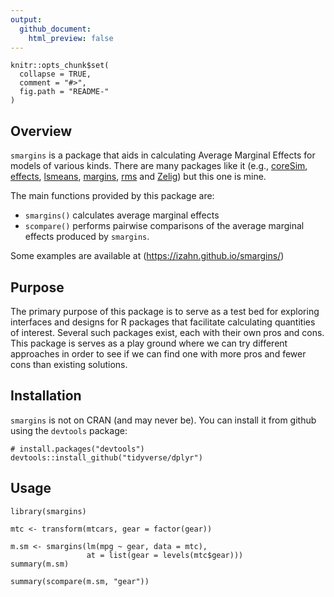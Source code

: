 ```yaml
---
output:
  github_document:
    html_preview: false
---
```


<!-- README.md is generated from README.Rmd. Please edit that file -->

```{r, echo = FALSE}
knitr::opts_chunk$set(
  collapse = TRUE,
  comment = "#>",
  fig.path = "README-"
)
```

## Overview

`smargins` is a package that aids in calculating Average Marginal
Effects for models of various kinds. There are many packages like it
(e.g., [coreSim](https://cran.r-project.org/web/packages/coreSim/),
[effects](https://cran.rstudio.com/web/packages/effects/),
[lsmeans](https://cran.rstudio.com/web/packages/lsmeans/),
[margins](https://cran.rstudio.com/web/packages/margins/),
[rms](https://cran.rstudio.com/web/packages/rms/) and
[Zelig](https://cran.rstudio.com/web/packages/Zelig/)) but this one is
mine.

The main functions provided by this package are:
* `smargins()` calculates average marginal effects
* `scompare()` performs pairwise comparisons of the average marginal effects produced by `smargins`.

Some examples are available at (https://izahn.github.io/smargins/)

## Purpose

The primary purpose of this package is to serve as a test bed for exploring interfaces and designs for R packages that facilitate calculating quantities of interest. Several such packages exist, each with their own pros and cons. This package is serves as a play ground where we can try different approaches in order to see if we can find one with more pros and fewer cons than existing solutions.

## Installation

`smargins` is not on CRAN (and may never be). You can install it from github using the `devtools` package:

```{r, eval = FALSE}
# install.packages("devtools")
devtools::install_github("tidyverse/dplyr")
```

## Usage

```{r, message = FALSE}
library(smargins)

mtc <- transform(mtcars, gear = factor(gear))

m.sm <- smargins(lm(mpg ~ gear, data = mtc),
                 at = list(gear = levels(mtc$gear)))
summary(m.sm)

summary(scompare(m.sm, "gear"))

```

